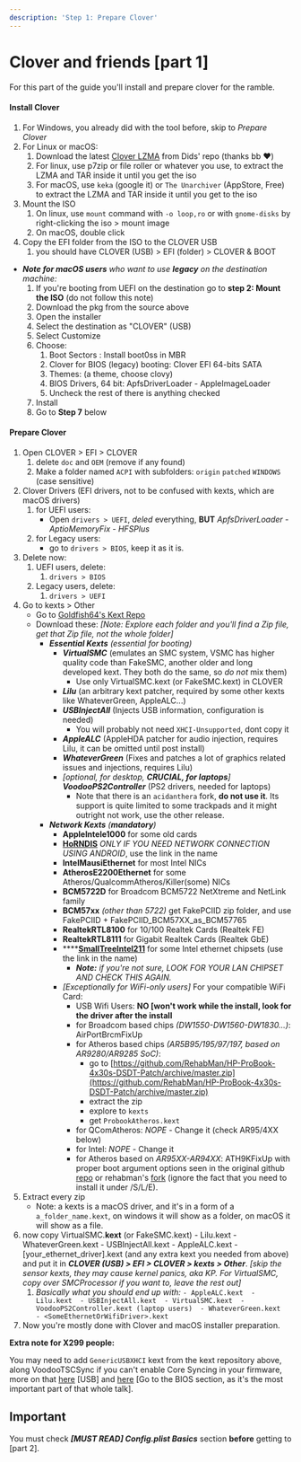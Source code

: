```yaml
---
description: 'Step 1: Prepare Clover'
---
```


# Clover and friends \[part 1\]

For this part of the guide you'll install and prepare clover for the ramble.

#### Install Clover

1. For Windows, you already did with the tool before, skip to _Prepare Clover_
2. For Linux or macOS:
   1. Download the latest [Clover LZMA](https://github.com/Dids/clover-builder/releases/latest) from Dids' repo \(thanks bb ❤️\)
   2. For linux, use p7zip or file roller or whatever you use, to extract the LZMA and TAR inside it until you get the iso
   3. For macOS, use `keka` \(google it\) or `The Unarchiver` \(AppStore, Free\) to extract the LZMA and TAR inside it until you get to the iso
3. Mount the ISO
   1. On linux, use `mount` command with `-o loop,ro` or with `gnome-disks` by right-clicking the iso &gt; mount image 
   2. On macOS, double click
4. Copy the EFI folder from the ISO to the CLOVER USB
   1. you should have CLOVER \(USB\) &gt; EFI \(folder\) &gt; CLOVER & BOOT

* _**Note for macOS users** who want to use **legacy** on the destination machine:_
  1. If you're booting from UEFI on the destination go to **step 2: Mount the ISO** \(do not follow this note\)
  2. Download the pkg from the source above
  3. Open the installer
  4. Select the destination as "CLOVER" \(USB\)
  5. Select Customize
  6. Choose:
     1. Boot Sectors : Install boot0ss in MBR
     2. Clover for BIOS \(legacy\) booting: Clover EFI 64-bits SATA
     3. Themes: \(a theme, choose clovy\)
     4. BIOS Drivers, 64 bit: ApfsDriverLoader - AppleImageLoader
     5. Uncheck the rest of there is anything checked
  7. Install
  8. Go to **Step 7** below

#### Prepare Clover

1. Open CLOVER &gt; EFI &gt; CLOVER
   1. delete `doc` and `OEM` \(remove if any found\)
   2. Make a folder named `ACPI` with subfolders: `origin` `patched` `WINDOWS` \(case sensitive\)
2. Clover Drivers \(EFI drivers, not to be confused with kexts, which are macOS drivers\)
   1. for UEFI users:
      * Open `drivers > UEFI`, _deled_ everything, **BUT** _ApfsDriverLoader_  _- AptioMemoryFix - HFSPlus_
   2. for Legacy users:
      * go to `drivers > BIOS`, keep it as it is.
3. Delete now:
   1. UEFI users, delete:
      1. `drivers > BIOS`
   2. Legacy users, delete:
      1. `drivers > UEFI`
4. Go to kexts &gt; Other
   * Go to [Goldfish64's Kext Repo](https://1drv.ms/f/s!AiP7m5LaOED-m-J8-MLJGnOgAqnjGw)
   * Download these: _\[Note: Explore each folder and you'll find a Zip file, get that Zip file, not the whole folder\]_ 
     * _**Essential Kexts** \(essential for booting\)_
       * _**VirtualSMC**_ \(emulates an SMC system, VSMC has higher quality code than FakeSMC, another older and long developed kext. They both do the same, so _do not_  mix them\)
         * Use only VirtualSMC.kext \(or FakeSMC.kext\) in CLOVER
       * _**Lilu**_ \(an arbitrary kext patcher, required by some other kexts like WhateverGreen, AppleALC...\)
       * _**USBInjectAll**_ \(Injects USB information, configuration is needed\)
         * You will probably not need `XHCI-Unsupported`, dont copy it
       * _**AppleALC**_ \(AppleHDA patcher for audio injection, requires Lilu, it can be omitted until post install\)
       * _**WhateverGreen**_ \(Fixes and patches a lot of graphics related issues and injections, requires Lilu\)
       * _\[optional, for desktop, **CRUCIAL, for laptops**\]_ _**VoodooPS2Controller**_ \(PS2 drivers, needed for laptops\)
         * Note that there is an `acidanthera` fork, **do not use it**. Its support is quite limited to some trackpads and it might outright not work, use the other release. 
     * _**Network Kexts** \(**mandatory**\)_
       * **AppleIntele1000** for some old cards
       * [**HoRNDIS**](https://github.com/midi1996/JBOG/blob/master/Extra/HoRNDIS.kext.zip?raw=true) _ONLY IF YOU NEED NETWORK CONNECTION USING ANDROID_, use the link in the name
       * **IntelMausiEthernet** for most Intel NICs
       * **AtherosE2200Ethernet** for some Atheros/QualcommAtheros/Killer\(some\) NICs
       * **BCM5722D** for Broadcom BCM5722 NetXtreme and NetLink family
       * **BCM57xx** _\(other than 5722\)_ get FakePCIID zip folder, and use FakePCIID + FakePCIID\_BCM57XX\_as\_BCM57765
       * **RealtekRTL8100** for 10/100 Realtek Cards \(Realtek FE\)
       * **RealtekRTL8111** for Gigabit Realtek Cards \(Realtek GbE\)
       * \*\*\*\*[**SmallTreeIntel211**](https://cdn.discordapp.com/attachments/390417931659378688/556912824228773888/SmallTree-Intel-211-AT-PCIe-GBE.kext.zip) for some Intel ethernet chipsets \(use the link in the name\)
         * _**Note:** if you're not sure, LOOK FOR YOUR LAN CHIPSET AND CHECK THIS AGAIN._ 
       * _\[Exceptionally for WiFi-only users\]_ For your compatible WiFi Card:
         * USB Wifi Users: **NO \[won't work while the install, look for the driver after the install**
         * for Broadcom based chips _\(DW1550-DW1560-DW1830...\)_: AirPortBrcmFixUp
         * for Atheros based chips _\(AR5B95/195/97/197, based on AR9280/AR9285 SoC\)_:
           * go to [https://github.com/RehabMan/HP-ProBook-4x30s-DSDT-Patch/archive/master.zip](https://github.com/RehabMan/HP-ProBook-4x30s-DSDT-Patch/archive/master.zip)
           * extract the zip
           * explore to `kexts`
           * get `ProbookAtheros.kext`
         * for QComAtheros: _NOPE_ - Change it \(check AR95/4XX below\)
         * for Intel: _NOPE_ - Change it
         * for Atheros based on _AR95XX-AR94XX_: ATH9KFixUp with proper boot argument options seen in the original github [repo](https://github.com/chunnann/ATH9KFixup) or rehabman's [fork](https://github.com/RehabMan/ATH9KFixup) \(ignore the fact that you need to install it under /S/L/E\).
5. Extract every zip
   * Note: a kexts is a macOS driver, and it's in a form of a `a_folder_name.kext`, on windows it will show as a folder, on macOS it will show as a file.
6. now copy VirtualSMC.**kext** \(or FakeSMC.kext\) - Lilu.kext - WhateverGreen.kext - USBInjectAll.kext - AppleALC.kext - \[your\_ethernet\_driver\].kext \(and any extra kext you needed from above\) and put it in _**CLOVER \(USB\) &gt; EFI &gt; CLOVER &gt; kexts &gt; Other**_. _\[skip the sensor kexts, they may cause kernel panics, aka KP. For VirtualSMC, copy over SMCProcessor if you want to, leave the rest out\]_
   1. _Basically what you should end up with:_  `- AppleALC.kext  - Lilu.kext  - USBInjectAll.kext  - VirtualSMC.kext  - VoodooPS2Controller.kext (laptop users)  - WhateverGreen.kext  - <SomeEthernetOrWifiDriver>.kext`
7. Now you're mostly done with Clover and macOS installer preparation.

**Extra note for X299 people:**

You may need to add `GenericUSBXHCI` kext from the kext repository above, along VoodooTSCSync if you can't enable Core Syncing in your firmware, more on that [here](https://hackintosh.gitbook.io/-r-hackintosh-vanilla-desktop-guide/gathering-kexts#usb) \[USB\] and [here](https://www.tonymacx86.com/threads/how-to-build-your-own-imac-pro-successful-build-extended-guide.229353/) \[Go to the BIOS section, as it's the most important part of that whole talk\].

## Important

You must check _**\[MUST READ\] Config.plist Basics**_ section **before** getting to \[part 2\].

